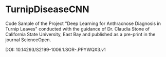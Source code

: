 # TurnipDiseaseCNN

Code Sample of the Project "Deep Learning for Anthracnose Diagnosis in Turnip Leaves" conducted with the guidance of Dr. Claudia Stone of California State University, East Bay and published as a pre-print in the journal ScienceOpen.


DOI: 10.14293/S2199-1006.1.SOR-.PPYWQX3.v1

